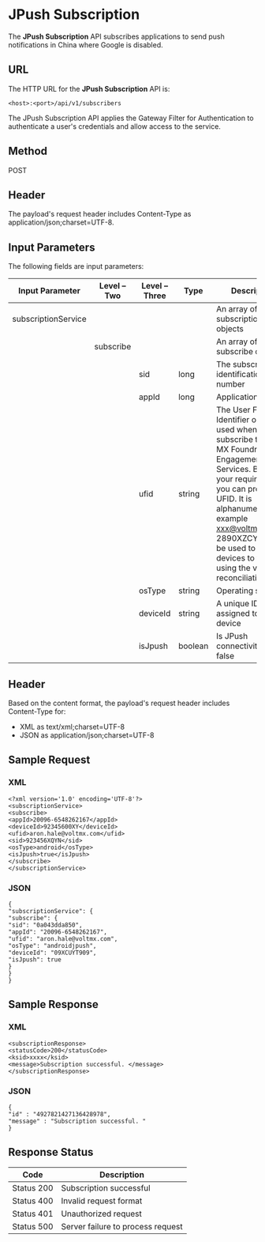 
# JPush Subscription

The **JPush Subscription** API subscribes applications to send push notifications in China where Google is disabled.

## URL

The HTTP URL for the **JPush Subscription** API is:

```
<host>:<port>/api/v1/subscribers
```

The JPush Subscription API applies the Gateway Filter for Authentication to authenticate a user's credentials and allow access to the service.

## Method

POST

## Header

The payload's request header includes Content-Type as application/json;charset=UTF-8.

## Input Parameters

The following fields are input parameters:

| Input Parameter     | Level – Two | Level – Three | Type    | Description                                                                                                                                                                                                                                                                                               |
| ------------------- | ----------- | ------------- | ------- | --------------------------------------------------------------------------------------------------------------------------------------------------------------------------------------------------------------------------------------------------------------------------------------------------------- |
| subscriptionService |             |               |         | An array of subscriptionService objects                                                                                                                                                                                                                                                                   |
|                     | subscribe   |               |         | An array of subscribe objects                                                                                                                                                                                                                                                                             |
|                     |             | sid           | long    | The subscription identification serial number                                                                                                                                                                                                                                                             |
|                     |             | appId         | long    | Application ID                                                                                                                                                                                                                                                                                            |
|                     |             | ufid          | string  | The User Friendly Identifier or UFID is used when you subscribe to Volt MX Foundry Engagement Services. Based on your requirement, you can provide an UFID. It is alphanumeric, for example xxx@voltmx.com or 2890XZCY. It can be used to map devices to the user using the value as a reconciliation key |
|                     |             | osType        | string  | Operating system                                                                                                                                                                                                                                                                                          |
|                     |             | deviceId      | string  | A unique ID assigned to the device                                                                                                                                                                                                                                                                        |
|                     |             | isJpush       | boolean | Is JPush connectivity true or false                                                                                                                                                                                                                                                                       |

## Header

Based on the content format, the payload's request header includes Content-Type for:

- XML as text/xml;charset=UTF-8
- JSON as application/json;charset=UTF-8

## Sample Request

### XML

```
<?xml version='1.0' encoding='UTF-8'?>
<subscriptionService>
<subscribe>
<appId>20096-6548262167</appId>
<deviceId>92345600XY</deviceId>
<ufid>aron.hale@voltmx.com</ufid>
<sid>923456XQYN</sid>
<osType>android</osType>
<isJpush>true</isJpush>
</subscribe>
</subscriptionService>
```

### JSON

```
{
"subscriptionService": {
"subscribe": {
"sid": "0a043dda850",
"appId": "20096-6548262167",
"ufid": "aron.hale@voltmx.com",
"osType": "androidjpush",
"deviceId": "09XCUYT909",
"isJpush": true
}
}
}
```

## Sample Response

### XML

```
<subscriptionResponse>
<statusCode>200</statusCode>
<ksid>xxxx</ksid>
<message>Subscription successful. </message>
</subscriptionResponse>
```

### JSON

```
{
"id" : "4927821427136428978",
"message" : "Subscription successful. "
}
```

## Response Status

| Code       | Description                       |
| ---------- | --------------------------------- |
| Status 200 | Subscription successful           |
| Status 400 | Invalid request format            |
| Status 401 | Unauthorized request              |
| Status 500 | Server failure to process request |
